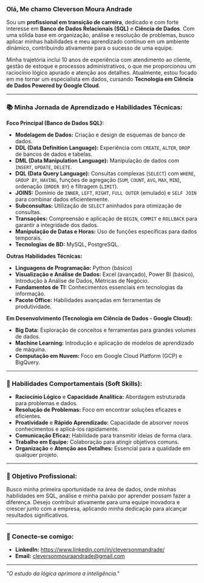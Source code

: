 ### Olá, Me chamo Cleverson Moura Andrade

Sou um **profissional em transição de carreira**, dedicado e com forte interesse em **Banco de Dados Relacionais (SQL)** e **Ciência de Dados**. Com uma sólida base em organização, análise e resolução de problemas, busco aplicar minhas habilidades e meu aprendizado contínuo em um ambiente dinâmico, contribuindo ativamente para o sucesso de uma equipe.

Minha trajetória inclui 10 anos de experiência com atendimento ao cliente, gestão de estoque e processos administrativos, o que me proporcionou um raciocínio lógico apurado e atenção aos detalhes. Atualmente, estou focado em me tornar um especialista em dados, cursando **Tecnologia em Ciência de Dados Powered by Google Cloud**.

---

### 📚 Minha Jornada de Aprendizado e Habilidades Técnicas:

**Foco Principal (Banco de Dados SQL):**
* **Modelagem de Dados:** Criação e design de esquemas de banco de dados.
* **DDL (Data Definition Language):** Experiência com `CREATE`, `ALTER`, `DROP` de bancos de dados e tabelas.
* **DML (Data Manipulation Language):** Manipulação de dados com `INSERT`, `UPDATE`, `DELETE`.
* **DQL (Data Query Language):** Consultas complexas (`SELECT`) com `WHERE`, `GROUP BY`, `HAVING`, funções de agregação (`SUM`, `COUNT`, `AVG`, `MAX`, `MIN`), ordenação (`ORDER BY`) e filtragem (`LIMIT`).
* **JOINS:** Domínio de `INNER`, `LEFT`, `RIGHT`, `FULL OUTER` (emulado) e `SELF JOIN` para combinar dados eficientemente.
* **Subconsultas:** Utilização de `SELECT` aninhados para otimização de consultas.
* **Transações:** Compreensão e aplicação de `BEGIN`, `COMMIT` e `ROLLBACK` para garantir a integridade dos dados.
* **Manipulação de Datas e Horas:** Uso de funções específicas para dados temporais.
* **Tecnologias de BD:** MySQL, PostgreSQL.

**Outras Habilidades Técnicas:**
* **Linguagens de Programação:** Python (básico)
* **Visualização e Análise de Dados:** Excel (avançado), Power BI (básico), Introdução à Análise de Dados, Métricas de Negócio.
* **Fundamentos de TI:** Conhecimentos essenciais em tecnologias da informação.
* **Pacote Office:** Habilidades avançadas em ferramentas de produtividade.

**Em Desenvolvimento (Tecnologia em Ciência de Dados - Google Cloud):**
* **Big Data:** Exploração de conceitos e ferramentas para grandes volumes de dados.
* **Machine Learning:** Introdução e aplicação de modelos de aprendizado de máquina.
* **Computação em Nuvem:** Foco em Google Cloud Platform (GCP) e BigQuery.
    
---

### 🌟 Habilidades Comportamentais (Soft Skills):

* **Raciocínio Lógico** e **Capacidade Analítica:** Abordagem estruturada para problemas e dados.
* **Resolução de Problemas:** Foco em encontrar soluções eficazes e eficientes.
* **Proatividade** e **Rápido Aprendizado:** Capacidade de absorver novos conhecimentos e aplicá-los rapidamente.
* **Comunicação Eficaz:** Habilidade para transmitir ideias de forma clara.
* **Trabalho em Equipe:** Colaboração para atingir objetivos comuns.
* **Organização** e **Atenção aos Detalhes:** Essencial para a qualidade em qualquer projeto.

---

### 🎯 Objetivo Profissional:

Busco minha primeira oportunidade na área de dados, onde minhas habilidades em SQL, análise e minha paixão por aprender possam fazer a diferença. Desejo contribuir ativamente para uma equipe inovadora e crescer junto com a empresa, aplicando minha dedicação para alcançar resultados significativos.

---

### 🔗 Conecte-se comigo:

* **LinkedIn:** https://www.linkedin.com/in/cleversonmandrade/
* **Email:** cleversonmouraandrade@gmail.com

---

_"O estudo da lógica aprimora a inteligência."_
